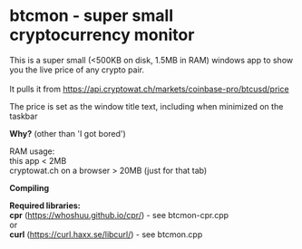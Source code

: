 # btcmon - super small cryptocurrency monitor

This is a super small (<500KB on disk, 1.5MB in RAM) windows app to show you the live price of any crypto pair. <br><br>
It pulls it from https://api.cryptowat.ch/markets/coinbase-pro/btcusd/price  <br>

The price is set as the window title text, including when minimized on the taskbar <br>

<b>Why?</b>
(other than 'I got bored')

RAM usage:<br>
this app < 2MB <br>
cryptowat.ch on a browser > 20MB (just for that tab)  <br>

<b>Compiling</b>

<b>Required libraries:</b><br>
<b>cpr</b> (https://whoshuu.github.io/cpr/) - see btcmon-cpr.cpp<br>
or<br>
<b>curl</b> (https://curl.haxx.se/libcurl/) - see btcmon.cpp


